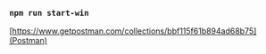 ### ```npm run start-win``` 

[https://www.getpostman.com/collections/bbf115f61b894ad68b75](Postman)